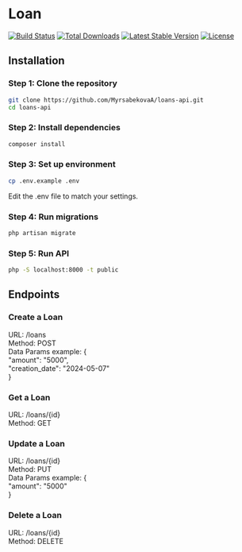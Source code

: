 # Loan

[![Build Status](https://travis-ci.org/laravel/lumen-framework.svg)](https://travis-ci.org/laravel/lumen-framework)
[![Total Downloads](https://img.shields.io/packagist/dt/laravel/lumen-framework)](https://packagist.org/packages/laravel/lumen-framework)
[![Latest Stable Version](https://img.shields.io/packagist/v/laravel/lumen-framework)](https://packagist.org/packages/laravel/lumen-framework)
[![License](https://img.shields.io/packagist/l/laravel/lumen)](https://packagist.org/packages/laravel/lumen-framework)

## Installation

### Step 1: Clone the repository
```bash
git clone https://github.com/MyrsabekovaA/loans-api.git
cd loans-api
```

### Step 2: Install dependencies
```bash
composer install
```

### Step 3: Set up environment
```bash
cp .env.example .env
```
Edit the .env file to match your settings.


### Step 4: Run migrations
```bash
php artisan migrate
```

### Step 5: Run API
```bash
php -S localhost:8000 -t public
```



## Endpoints

### Create a Loan
URL: /loans <br />
Method: POST <br />
Data Params example: { <br />
  "amount": "5000", <br />
  "creation_date": "2024-05-07" <br />
}

### Get a Loan
URL: /loans/{id} <br />
Method: GET


### Update a Loan
URL: /loans/{id} <br />
Method: PUT <br />
Data Params example: { <br />
  "amount": "5000" <br />
}

### Delete a Loan
URL: /loans/{id} <br />
Method: DELETE
